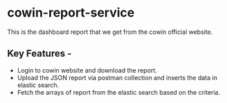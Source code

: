 # cowin-report-service

This is the dashboard report that we get from the cowin official website.

## Key Features -

- Login to cowin website and download the report.
- Upload the JSON report via postman collection and inserts the data in elastic search.
- Fetch the arrays of report from the elastic search based on the criteria.

